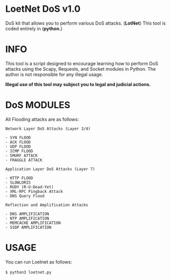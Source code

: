 # LoetNet DoS v1.0

DoS kit that allows you to perform various DoS attacks. (**LotNet**)
This tool is coded entirely in (**python.**)

# INFO

This tool is a script designed to encourage learning how to perform DoS attacks using the Scapy, Requests, and Socket modules in Python. The author is not responsible for any illegal usage.

**Illegal use of this tool may subject you to legal and judicial actions.**

# DoS MODULES

All Flooding attacks are as follows:

```
Network Layer DoS Attacks (Layer 3/4)

- SYN FLOOD
- ACK FLOOD
- UDP FLOOD
- ICMP FLOOD
- SMURF ATTACK
- FRAGGLE ATTACK

Application Layer DoS Attacks (Layer 7)

- HTTP FLOOD
- SLOWLORIS
- RUDY (R-U-Dead-Yet)
- XML-RPC Pingback Attack
- DNS Query Flood

Reflection and Amplification Attacks

- DNS AMPLIFICATION
- NTP AMPLIFICATION
- MEMCACHE AMPLIFICATION
- SSDP AMPLIFICATION
```

# USAGE

You can run Loetnet as follows:<br></br>
`$ python3 loetnet.py`
